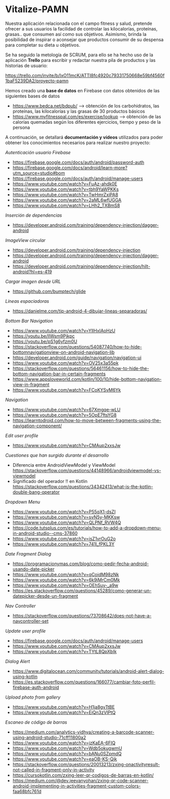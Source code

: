 # Vitalize-PAMN

Nuestra aplicación relacionada con el campo fitness y salud, pretende ofrecer a sus usuarios la facilidad de controlar las kilocalorías, proteínas, grasas.. que consumen así como sus objetivos. 
Asimismo, brinda la posibilidad de inspirar o aconsejar que productos consumir de su despensa para completar su dieta u objetivos.

Se ha seguido la metología de SCRUM, para ello se ha hecho uso de la aplicación **Trello** para escribir y redactar nuestra pila de productos y las historias de usuario:

https://trello.com/invite/b/IxO11mcK/ATTI8fc4920c79331750668e59bf4560f1baF5239DA2/proyecto-pamn

Hemos creado una **base de datos** en Firebase con datos obtenidos de las siguientes bases de datos 
- https://www.bedca.net/bdpub/ --> obtención de los carbohidratos, las proteínas, las kilocalorías y las grasas de 30 productos básicos
- https://www.myfitnesspal.com/es/exercise/lookup --> obtención de las calorías quemadas según los diferentes ejercicios, tiempo y peso de la persona

A continuación, se detallará **documentación y vídeos** utilizados para poder obtener los conocimientos necesarios para realizar nuestro proyecto:

*Autenticación usuario Firebase*
- https://firebase.google.com/docs/auth/android/password-auth
- https://firebase.google.com/docs/android/learn-more?utm_source=studio#bom
- https://firebase.google.com/docs/auth/android/manage-users
- https://www.youtube.com/watch?v=FuAz-ahdk0E
- https://www.youtube.com/watch?v=tbh9YaWPKKs
- https://www.youtube.com/watch?v=TwHmrZxiPA8
- https://www.youtube.com/watch?v=2aML6wfUGGA
- https://www.youtube.com/watch?v=LHh2_TXBmS8

*Inserción de dependencias*
- https://developer.android.com/training/dependency-injection/dagger-android

*ImageView circular*
- https://developer.android.com/training/dependency-injection
- https://developer.android.com/training/dependency-injection/dagger-android
- https://developer.android.com/training/dependency-injection/hilt-android?hl=es-419

*Cargar imagen desde URL*
- https://github.com/bumptech/glide

*Líneas espaciadoras*
- https://danielme.com/tip-android-4-dibujar-lineas-separadoras/

*Bottom Bar Navigation*
- https://www.youtube.com/watch?v=YlIHxIAoHzU
- https://youtu.be/llWsm9Pjkpc
- https://youtu.be/pS1g6yfzm0U
- https://stackoverflow.com/questions/54087740/how-to-hide-bottomnavigationview-on-android-navigation-lib
- https://developer.android.com/guide/navigation/navigation-ui
- https://www.youtube.com/watch?v=OV25x3a55pk
- https://stackoverflow.com/questions/56461156/how-to-hide-the-bottom-navigation-bar-in-certain-fragments
- https://www.appsloveworld.com/kotlin/100/10/hide-bottom-navigation-view-in-fragment
- https://www.youtube.com/watch?v=FCoKYSvM6Yk

*Navigation*
- https://www.youtube.com/watch?v=67Xmgqe-wLU
- https://www.youtube.com/watch?v=5OpE7ftsYG8
- https://learntodroid.com/how-to-move-between-fragments-using-the-navigation-component/

*Edit user profile*
- https://www.youtube.com/watch?v=CMAup2xxsJw

*Cuestiones que han surgido durante el desarrollo*
- Diferencia entre AndroidViewModel y ViewModel
https://stackoverflow.com/questions/44148966/androidviewmodel-vs-viewmodel
- Significado del operador !! en Kotlin
https://stackoverflow.com/questions/34342413/what-is-the-kotlin-double-bang-operator

*Dropdown Menu*
- https://www.youtube.com/watch?v=P55qX1-dsZI
- https://www.youtube.com/watch?v=svN5y-MKKsw
- https://www.youtube.com/watch?v=QLPNf_RVW4Q
- https://code.tutsplus.com/es/tutorials/how-to-add-a-dropdown-menu-in-android-studio--cms-37860
- https://www.youtube.com/watch?v=isZ1vrOuG2o
- https://www.youtube.com/watch?v=741l_fPKL3Y

*Date Fragment Dialog*
- https://programacionymas.com/blog/como-pedir-fecha-android-usando-date-picker
- https://www.youtube.com/watch?v=qCoidM98zNk
- https://www.youtube.com/watch?v=6k9jMrCm0Mk
- https://www.youtube.com/watch?v=OEhSuv-_a9w
- https://es.stackoverflow.com/questions/45289/como-generar-un-datepicker-desde-un-fragment

*Nav Controller*
- https://stackoverflow.com/questions/73708642/does-not-have-a-navcontroller-set

*Update user profile*
- https://firebase.google.com/docs/auth/android/manage-users
- https://www.youtube.com/watch?v=CMAup2xxsJw
- https://www.youtube.com/watch?v=TYtL8QpXbIk

*Dialog Alert*
- https://www.digitalocean.com/community/tutorials/android-alert-dialog-using-kotlin
- https://es.stackoverflow.com/questions/166077/cambiar-foto-perfil-firebase-auth-android

*Upload photo from gallery*
- https://www.youtube.com/watch?v=H1ja8gvTtBE
- https://www.youtube.com/watch?v=EiQn3zVlPtQ

*Escaneo de código de barras*
- https://medium.com/analytics-vidhya/creating-a-barcode-scanner-using-android-studio-71cff11800a2
- https://www.youtube.com/watch?v=jzKaEA-6FIQ
- https://www.youtube.com/watch?v=Wdb5okugwmU
- https://www.youtube.com/watch?v=bANu0SZpmdQ
- https://www.youtube.com/watch?v=eaOB-KS-Qjk
- https://stackoverflow.com/questions/20013213/zxing-onactivityresult-not-called-in-fragment-only-in-activity
- https://cursokotlin.com/zxing-leer-qr-codigos-de-barras-en-kotlin/
- https://medium.com/@dev.jeevanyohan/zxing-qr-code-scanner-android-implementing-in-activities-fragment-custom-colors-faa68bfc761d

